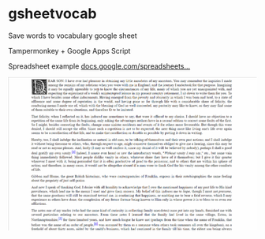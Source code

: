 # gsheetvocab
 Save words to vocabulary google sheet

 Tampermonkey + Google Apps Script
 
 Spreadsheet example [docs.google.com/spreadsheets...](https://docs.google.com/spreadsheets/d/1DVo_7-QS6rgwFiB13Exmgn0X-Au8Blqkj5LwJDBmvu8/edit?usp=sharing)

![](https://raw.githubusercontent.com/takvol/gsheetvocab/master/gsheetvocab.gif)
